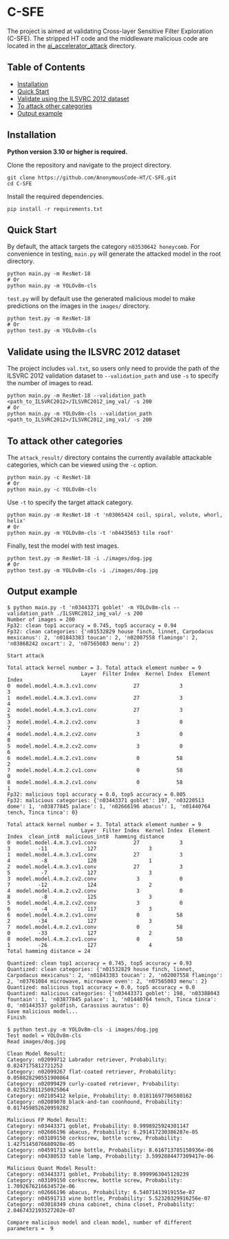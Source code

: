 # C-SFE
The project is aimed at validating Cross-layer Sensitive Filter Exploration (C-SFE).
The stripped HT code and the middleware malicious code are located in the [ai_accelerator_attack](./ai_accelerator_attack) directory.
## Table of Contents
- [Installation](#installation)
- [Quick Start](#quick-start)
- [Validate using the ILSVRC 2012 dataset](#validate-using-the-ilsvrc-2012-dataset)
- [To attack other categories](#to-attack-other-categories)
- [Output example](#Output-example)

## Installation
**Python version 3.10 or higher is required.**

Clone the repository and navigate to the project directory.
```
git clone https://github.com/AnonymousCode-HT/C-SFE.git
cd C-SFE
```
Install the required dependencies.
```
pip install -r requirements.txt
```

## Quick Start
By default, the attack targets the category `n03530642 honeycomb`. For convenience in testing, `main.py` will generate the attacked model in the root directory.
```
python main.py -m ResNet-18
# Or
python main.py -m YOLOv8m-cls
```
`test.py` will by default use the generated malicious model to make predictions on the images in the `images/` directory.
```
python test.py -m ResNet-18
# Or
python test.py -m YOLOv8m-cls
```

## Validate using the ILSVRC 2012 dataset
The project includes `val.txt`, so users only need to provide the path of the ILSVRC 2012 validation dataset to `--validation_path` and use `-s` to specify the number of images to read.
```
python main.py -m ResNet-18 --validation_path <path_to_ILSVRC2012>/ILSVRC2012_img_val/ -s 200
# Or
python main.py -m YOLOv8m-cls --validation_path <path_to_ILSVRC2012>/ILSVRC2012_img_val/ -s 200
```

## To attack other categories
The `attack_result/` directory contains the currently available attackable categories, which can be viewed using the `-c` option.
```
python main.py -c ResNet-18
# Or
python main.py -c YOLOv8m-cls
```
Use `-t` to specify the target attack category.
```
python main.py -m ResNet-18 -t 'n03065424 coil, spiral, volute, whorl, helix'
# Or
python main.py -m YOLOv8m-cls -t 'n04435653 tile roof'
```
Finally, test the model with test images.
```
python test.py -m ResNet-18 -i ./images/dog.jpg
# Or
python test.py -m YOLOv8m-cls -i ./images/dog.jpg
```

## Output example
```
$ python main.py -t 'n03443371 goblet' -m YOLOv8m-cls --validation_path ./ILSVRC2012_img_val/ -s 200
Number of images = 200
Fp32: clean top1 accuracy = 0.745, top5 accuracy = 0.94
Fp32: clean categories: {'n01532829 house finch, linnet, Carpodacus mexicanus': 2, 'n01843383 toucan': 2, 'n02007558 flamingo': 2, 'n03868242 oxcart': 2, 'n07565083 menu': 2}

Start attack

Total attack kernel number = 3. Total attack element number = 9
                        Layer  Filter Index  Kernel Index  Element Index
0  model.model.4.m.3.cv1.conv            27             3              3
1  model.model.4.m.3.cv1.conv            27             3              4
2  model.model.4.m.3.cv1.conv            27             3              5
3  model.model.4.m.2.cv2.conv             3             0              7
4  model.model.4.m.2.cv2.conv             3             0              8
5  model.model.4.m.2.cv2.conv             3             0              6
6  model.model.4.m.2.cv1.conv             0            58              2
7  model.model.4.m.2.cv1.conv             0            58              0
8  model.model.4.m.2.cv1.conv             0            58              1
Fp32: malicious top1 accuracy = 0.0, top5 accuracy = 0.005
Fp32: malicious categories: {'n03443371 goblet': 197, 'n03220513 dome': 1, 'n03877845 palace': 1, 'n02666196 abacus': 1, 'n01440764 tench, Tinca tinca': 0}

Total attack kernel number = 3. Total attack element number = 9
                        Layer  Filter Index  Kernel Index  Element Index  clean_int8  malicious_int8  hamming distance
0  model.model.4.m.3.cv1.conv            27             3              3         -11             127                 3
1  model.model.4.m.3.cv1.conv            27             3              4          -8             120                 1
2  model.model.4.m.3.cv1.conv            27             3              5          -7             127                 3
3  model.model.4.m.2.cv2.conv             3             0              7         -12             124                 2
4  model.model.4.m.2.cv2.conv             3             0              8          -8             125                 3
5  model.model.4.m.2.cv2.conv             3             0              6          -4             117                 3
6  model.model.4.m.2.cv1.conv             0            58              2         -34             127                 3
7  model.model.4.m.2.cv1.conv             0            58              0         -33             127                 2
8  model.model.4.m.2.cv1.conv             0            58              1         -26             127                 4
Total hamming distance = 24

Quantized: clean top1 accuracy = 0.745, top5 accuracy = 0.93
Quantized: clean categories: {'n01532829 house finch, linnet, Carpodacus mexicanus': 2, 'n01843383 toucan': 2, 'n02007558 flamingo': 2, 'n03761084 microwave, microwave oven': 2, 'n07565083 menu': 2}
Quantized: malicious top1 accuracy = 0.0, top5 accuracy = 0.0
Quantized: malicious categories: {'n03443371 goblet': 198, 'n03388043 fountain': 1, 'n03877845 palace': 1, 'n01440764 tench, Tinca tinca': 0, 'n01443537 goldfish, Carassius auratus': 0}
Save malicious model...
Finish

$ python test.py -m YOLOv8m-cls -i images/dog.jpg
Test model = YOLOv8m-cls
Read images/dog.jpg

Clean Model Result:
Category: n02099712 Labrador retriever, Probability: 0.8247175812721252
Category: n02099267 flat-coated retriever, Probability: 0.058828290551900864
Category: n02099429 curly-coated retriever, Probability: 0.023523811250925064
Category: n02105412 kelpie, Probability: 0.01811697706580162
Category: n02089078 black-and-tan coonhound, Probability: 0.017459852620959282

Malicious FP Model Result:
Category: n03443371 goblet, Probability: 0.9998925924301147
Category: n02666196 abacus, Probability: 6.291417230386287e-05
Category: n03109150 corkscrew, bottle screw, Probability: 1.4275145076680928e-05
Category: n04591713 wine bottle, Probability: 8.616713785158936e-06
Category: n04380533 table lamp, Probability: 3.5992884477309417e-06

Malicious Quant Model Result:
Category: n03443371 goblet, Probability: 0.9999963045120239
Category: n03109150 corkscrew, bottle screw, Probability: 1.7092676216634572e-06
Category: n02666196 abacus, Probability: 6.54071413919155e-07
Category: n04591713 wine bottle, Probability: 5.52320329916256e-07
Category: n03018349 china cabinet, china closet, Probability: 2.0467432193527202e-07

Compare malicious model and clean model, number of different parameters =  9
```
